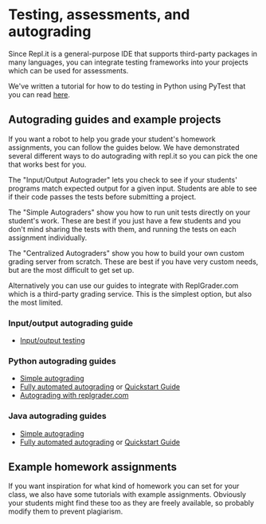 # Testing, assessments, and autograding

Since Repl.it is a general-purpose IDE that supports third-party packages in many languages, you can integrate testing frameworks into your projects which can be used for assessments. 

We've written a tutorial for how to do testing in Python using PyTest that you can read [here](https://docs.repl.it/tutorials/09-test-driven-development).

## Autograding guides and example projects

If you want a robot to help you grade your student's homework assignments, you can follow the guides below. We have demonstrated several different ways to do autograding with repl.it so you can pick the one that works best for you.

The "Input/Output Autograder" lets you check to see if your students' programs match expected output for a given input. Students are able to see if their code passes the tests before submitting a project.

The "Simple Autograders" show you how to run unit tests directly on your student's work. These are best if you just have a few students and you don't mind sharing the tests with them, and running the tests on each assignment individually.

The "Centralized Autograders" show you how to build your own custom grading server from scratch. These are best if you have very custom needs, but are the most difficult to get set up.

Alternatively you can use our guides to integrate with ReplGrader.com which is a third-party grading service. This is the simplest option, but also the most limited.

### Input/output autograding guide

- [Input/output testing](./InputOutput)

### Python autograding guides

- [Simple autograding](./SimpleAutograding)
- [Fully automated autograding](./CentralizedAutograder) or [Quickstart Guide](CentralizedAutograderQuickstart)
- [Autograding with replgrader.com](./ReplGraderQuickstart)

### Java autograding guides

- [Simple autograding](./SimpleAutograding-java)
- [Fully automated autograding](./CentralizedAutograder-java) or [Quickstart Guide](CentralizedAutograderQuickstart-java)

## Example homework assignments

If you want inspiration for what kind of homework you can set for your class, we also have some tutorials with example assignments. Obviously your students might find these too as they are freely available, so probably modify them to prevent plagiarism.

